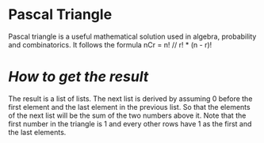<h1> Pascal Triangle </h1>
Pascal triangle is a useful mathematical solution used in algebra, probability and combinatorics.
It follows the formula
nCr = n! // r! * (n - r)!

<h1><i> How to get the result</i></h1>
The result is a list of lists.
The next list is derived by assuming 0 before the first element and the last element in the previous list.
So that the elements of the next list will be the sum of the two numbers above it.
Note that the first number in the triangle is 1 and every other rows have 1 as the first and the last elements.
